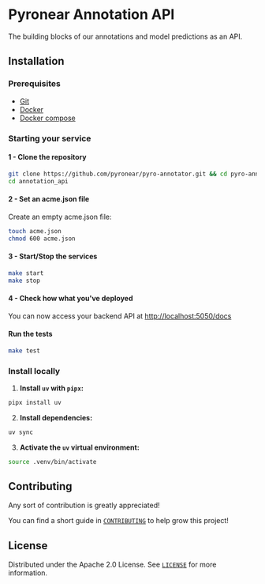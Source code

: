 # Pyronear Annotation API

The building blocks of our annotations and model predictions as an API.

## Installation

### Prerequisites

- [Git](https://git-scm.com/book/en/v2/Getting-Started-Installing-Git)
- [Docker](https://docs.docker.com/engine/install/)
- [Docker compose](https://docs.docker.com/compose/)

### Starting your service

#### 1 - Clone the repository

```bash
git clone https://github.com/pyronear/pyro-annotator.git && cd pyro-annotator
cd annotation_api
```
#### 2 - Set an acme.json file

Create an empty acme.json file:

```bash
touch acme.json
chmod 600 acme.json
```

#### 3 - Start/Stop the services

```bash
make start
make stop
```

#### 4 - Check how what you've deployed

You can now access your backend API at [http://localhost:5050/docs](http://localhost:5050/docs)

#### Run the tests

```bash
make test
```

### Install locally

1. **Install `uv` with `pipx`:**

```bash
pipx install uv
```

2. **Install dependencies:**

```bash
uv sync
```

3. **Activate the `uv` virtual environment:**

```bash
source .venv/bin/activate
```

## Contributing

Any sort of contribution is greatly appreciated!

You can find a short guide in [`CONTRIBUTING`](CONTRIBUTING.md) to help grow this project!

## License

Distributed under the Apache 2.0 License. See [`LICENSE`](LICENSE) for more information.
